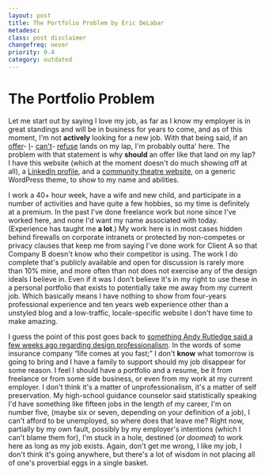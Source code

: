 ```yaml
---
layout: post
title: The Portfolio Problem by Eric DeLabar
metadesc: 
class: post disclaimer
changefreq: never
priority: 0.4
category: outdated
---
```

# The Portfolio Problem

Let me start out by saying I love my job, as far as I know my employer is in great standings and will be in business 
for years to come, and as of this moment, I'm not **actively** looking for a new job.  With that being 
said, if an [offer](http://www.google.com/support/jobs/bin/answer.py?answer=23690)-
[I](http://www.happycog.com/)-
[can't](http://www.facebook.com/jobs/#Software%20Engineer)-
[refuse](http://www.37signals.com/) lands on my lap, I'm probably outta' here.  The problem with that 
statement is why **should** an offer like that land on my lap?  I have this website (which at the 
moment doesn't do much showing off at all), a <a href="http://www.linkedin.com/in/ericdelabar" rel="me">LinkedIn profile</a>, 
and a [community theatre website](http://www.cattytheatre.org/), on a generic WordPress theme, to show 
to my name and abilities.

I work a 40+ hour week, have a wife and new child, and participate in a number of activities and have quite a few 
hobbies, so my time is definitely at a premium.  In the past I've done freelance work but none since I've worked here, 
and none I'd want my name associated with today. (Experience has taught me **a lot**.)  My work here is 
in most cases hidden behind firewalls on corporate intranets or protected by non-competes or privacy clauses that keep 
me from saying I've done work for Client A so that Company B doesn't know who their competitor is using.  The work I 
do complete that's publicly available and open for discussion is rarely more than 10% mine, and more often than not 
does not exercise any of the design ideals I believe in.  Even if it was I don't believe it's in my right to use these 
in a personal portfolio that exists to potentially take me away from my current job.  Which basically means I have 
nothing to show from four-years professional experience and ten years web experience other than a unstyled blog and 
a low-traffic, locale-specific website I don't have time to make amazing.

I guess the point of this post goes back to [something Andy Rutledge said a few weeks ago regarding design professionalism](http://www.andyrutledge.com/non-commitment.php).  In the words of some insurance company 
<q>life comes at you fast;</q> I don't **know** what tomorrow is going to bring and I have a family 
to support should my job disappear for some reason.  I feel I should have a portfolio and a resume, be it from 
freelance or from some side business, or even from my work at my current employer.  I don't think it's a matter 
of unprofessionalism, it's a matter of self preservation.  My high-school guidance counselor said statistically 
speaking I'd have something like fifteen jobs in the length of my career, I'm on number five, (maybe six or seven, 
depending on your definition of a job), I can't afford to be unemployed, so where does that leave me?  Right now, 
partially by my own fault, possibly by my employer's intentions (which I can't blame them for), I'm stuck in a hole, 
destined (*or doomed*) to work here as long as my job exists.  Again, don't get me wrong, I like my job, I don't 
think it's going anywhere, but there's a lot of wisdom in not placing all of one's proverbial eggs in a single basket.
